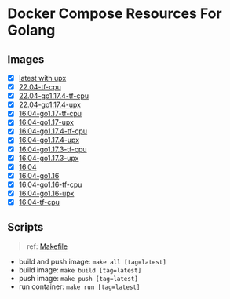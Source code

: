 # Docker Compose Resources For Golang

## Images

- [x] [latest with upx](./latest/Dockerfile)
- [x] [22.04-tf-cpu](./22.04-tf-cpu/Dockerfile)
- [x] [22.04-go1.17.4-tf-cpu](./22.04-go1.17.4-tf-cpu/Dockerfile)
- [x] [22.04-go1.17.4-upx](./22.04-go1.17.4-upx/Dockerfile)
- [x] [16.04-go1.17-tf-cpu](./16.04-go1.17-tf-cpu/Dockerfile)
- [x] [16.04-go1.17-upx](./16.04-go1.17-upx/Dockerfile)
- [x] [16.04-go1.17.4-tf-cpu](./16.04-go1.17.4-tf-cpu/Dockerfile)
- [x] [16.04-go1.17.4-upx](./16.04-go1.17.4-upx/Dockerfile)
- [x] [16.04-go1.17.3-tf-cpu](./16.04-go1.17.3-tf-cpu/Dockerfile)
- [x] [16.04-go1.17.3-upx](./16.04-go1.17.3-upx/Dockerfile)
- [x] [16.04](./16.04/Dockerfile)
- [x] [16.04-go1.16](./16.04-go1.16/Dockerfile)
- [x] [16.04-go1.16-tf-cpu](./16.04-go1.16-tf-cpu/Dockerfile)
- [x] [16.04-go1.16-upx](./16.04-go1.16-upx/Dockerfile)
- [x] [16.04-tf-cpu](./16.04-tf-cpu/Dockerfile)

## Scripts

>ref: [Makefile](./Makefile)

- build and push image: `make all [tag=latest]`
- build image: `make build [tag=latest]`
- push image: `make push [tag=latest]`
- run container: `make run [tag=latest]`
